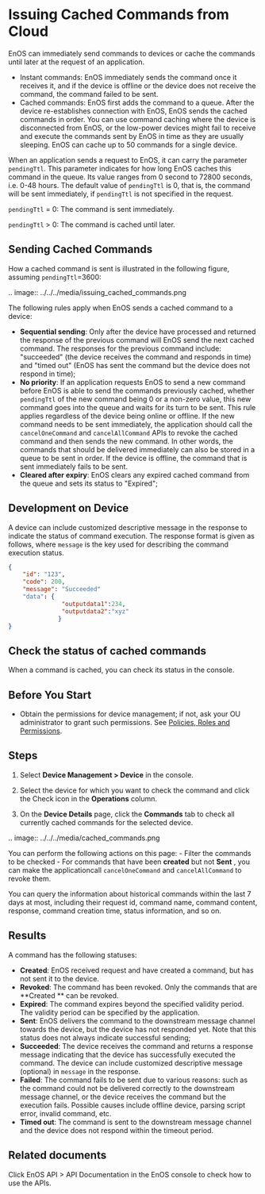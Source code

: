 # Issuing Cached Commands from Cloud

EnOS can immediately send commands to devices or cache the commands until later at the request of an application.

- Instant commands: EnOS immediately sends the command once it receives it, and if the device is offline or the device does not receive the command, the command failed to be sent.
- Cached commands: EnOS first adds the command to a queue. After the device re-establishes connection with EnOS, EnOS sends the cached commands in order. You can use command caching where the device is disconnected from EnOS, or the low-power devices might fail to receive and execute the commands sent by EnOS in time as they are usually sleeping. EnOS can cache up to 50 commands for a single device.

When an application sends a request to EnOS, it can carry the parameter `pendingTtl`. This parameter indicates for how long EnOS caches this command in the queue. Its value ranges from 0 second to 72800 seconds, i.e. 0-48 hours. The default value of `pendingTtl` is 0, that is, the command will be sent immediately, if `pendingTtl` is not specified in the request.

`pendingTtl` = 0: The command is sent immediately.

`pendingTtl` > 0: The command is cached until later.


## Sending Cached Commands

How a cached command is sent is illustrated in the following figure, assuming `pendingTtl`=3600:

.. image:: ../../../media/issuing_cached_commands.png

The following rules apply when EnOS sends a cached command to a device:

- **Sequential sending**: Only after the device have processed and returned the response of the previous command will EnOS send the next cached command. The responses for the previous command include: "succeeded" (the device receives the command and responds in time) and "timed out" (EnOS has sent the command but the device does not respond in time);
- **No priority**: If an application requests EnOS to send a new command before EnOS is able to send the commands previously cached, whether `pendingTtl` of the new command being 0 or a non-zero value, this new command goes into the queue and waits for its turn to be sent. This rule applies regardless of the device being online or offline. If the new command needs to be sent immediately, the application should call the `cancelOneCommand` and `cancelAllCommand` APIs to revoke the cached command and then sends the new command. In other words, the commands that should be delivered immediately can also be stored in a queue to be sent in order. If the device is offline, the command that is sent immediately fails to be sent.
- **Cleared after expiry**: EnOS clears any expired cached command from the queue and sets its status to "Expired";

## Development on Device

A device can include customized descriptive message in the response to indicate the status of command execution. The response format is given as follows, where `message` is the key used for describing the command execution status.

```json
{
    "id": "123",
    "code": 200,
    "message": "Succeeded"               
    "data": {                                
               "outputdata1":234,
               "outputdata2":"xyz"
              }
}
```

## Check the status of cached commands

When a command is cached, you can check its status in the console.

## Before You Start

- Obtain the permissions for device management; if not, ask your OU administrator to grant such permissions. See [Policies, Roles and Permissions](/docs/iam/en/2.0.9/access_policy).

## Steps

1. Select **Device Management > Device** in the console.

2. Select the device for which you want to check the command and click the Check icon in the **Operations** column.

3. On the **Device Details** page, click the **Commands** tab to check all currently cached commands for the selected device.

 .. image:: ../../../media/cached_commands.png

 You can perform the following actions on this page:
     - Filter the commands to be checked
     - For commands that have been **created** but not **Sent** , you can make the applicationcall `cancelOneCommand` and `cancelAllCommand` to revoke them.

  You can query the information about historical commands within the last 7 days at most, including their request id, command name, command content, response, command creation time, status information, and so on.

## Results

A command has the following statuses:

- **Created**: EnOS received request and have created a command, but has not sent it to the device.
- **Revoked**: The command has been revoked. Only the commands that are **Created ** can be revoked.
- **Expired**: The command expires beyond the specified validity period. The validity period can be specified by the application. 
- **Sent**: EnOS delivers the command to the downstream message channel towards the device, but the device has not responded yet. Note that this status does not always indicate successful sending;
- **Succeeded**: The device receives the command and returns a response message indicating that the device has successfully executed the command. The device can include customized descriptive message (optional) in `message` in the response.
- **Failed**: The command fails to be sent due to various reasons: such as the command could not be delivered correctly to the downstream message channel, or the device receives the command but the execution fails. Possible causes include offline device, parsing script error, invalid command, etc.
- **Timed out**: The command is sent to the downstream message channel and the device does not respond within the timeout period.

## Related documents

Click EnOS API > API Documentation in the EnOS console to check how to use the APIs.
